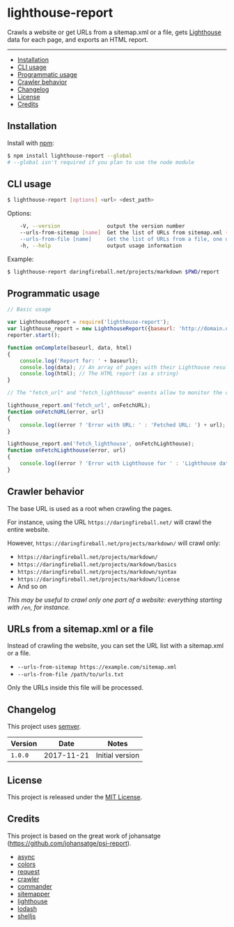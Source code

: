 # lighthouse-report

Crawls a website or get URLs from a sitemap.xml or a file, gets [Lighthouse](https://github.com/GoogleChrome/lighthouse) data for each page, and exports an HTML report.

---

* [Installation](#installation)
* [CLI usage](#cli-usage)
* [Programmatic usage](#programmatic-usage)
* [Crawler behavior](#crawler-behavior)
* [Changelog](#changelog)
* [License](#license)
* [Credits](#credits)

## Installation

Install with [npm](https://www.npmjs.com/):

```bash
$ npm install lighthouse-report --global
# --global isn't required if you plan to use the node module
```

## CLI usage

```bash
$ lighthouse-report [options] <url> <dest_path>
```

Options:

```bash
    -V, --version               output the version number
    --urls-from-sitemap [name]  Get the list of URLs from sitemap.xml (don't crawl)
    --urls-from-file [name]     Get the list of URLs from a file, one url per line (don't crawl)
    -h, --help                  output usage information
```

Example:

```bash
$ lighthouse-report daringfireball.net/projects/markdown $PWD/report
```

## Programmatic usage

```javascript
// Basic usage

var LighthouseReport = require('lighthouse-report');
var lighthouse_report = new LighthouseReport({baseurl: 'http://domain.org'}, onComplete);
reporter.start();

function onComplete(baseurl, data, html)
{
    console.log('Report for: ' + baseurl);
    console.log(data); // An array of pages with their Lighthouse results
    console.log(html); // The HTML report (as a string)
}

// The "fetch_url" and "fetch_lighthouse" events allow to monitor the crawling process

lighthouse_report.on('fetch_url', onFetchURL);
function onFetchURL(error, url)
{
    console.log((error ? 'Error with URL: ' : 'Fetched URL: ') + url);
}

lighthouse_report.on('fetch_lighthouse', onFetchLighthouse);
function onFetchLighthouse(error, url)
{
    console.log((error ? 'Error with Lighthouse for ' : 'Lighthouse data fetched for ') + url);
}
```

## Crawler behavior

The base URL is used as a root when crawling the pages.

For instance, using the URL `https://daringfireball.net/` will crawl the entire website.

However, `https://daringfireball.net/projects/markdown/` will crawl only:

* `https://daringfireball.net/projects/markdown/`
* `https://daringfireball.net/projects/markdown/basics`
* `https://daringfireball.net/projects/markdown/syntax`
* `https://daringfireball.net/projects/markdown/license`
* And so on

*This may be useful to crawl only one part of a website: everything starting with `/en`, for instance.*

## URLs from a sitemap.xml or a file

Instead of crawling the website, you can set the URL list with a sitemap.xml or a file.

* `--urls-from-sitemap https://example.com/sitemap.xml`
* `--urls-from-file /path/to/urls.txt`

Only the URLs inside this file will be processed.

## Changelog

This project uses [semver](http://semver.org/).

| Version | Date | Notes |
| --- | --- | --- |
| `1.0.0` | 2017-11-21 | Initial version |

## License

This project is released under the [MIT License](license.md).

## Credits

This project is based on the great work of johansatge (https://github.com/johansatge/psi-report).

* [async](https://github.com/caolan/async)
* [colors](https://github.com/Marak/colors.js)
* [request](https://github.com/request/request)
* [crawler](https://github.com/sylvinus/node-crawler)
* [commander](https://github.com/tj/commander.js)
* [sitemapper](https://github.com/hawaiianchimp/sitemapper)
* [lighthouse](https://github.com/GoogleChrome/lighthouse)
* [lodash](https://github.com/lodash/lodash)
* [shelljs](https://github.com/shelljs/shelljs)
